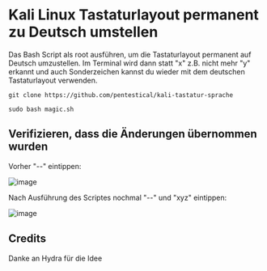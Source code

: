 # Kali Linux Tastaturlayout permanent zu Deutsch umstellen

Das Bash Script als root ausführen, um die Tastaturlayout permanent auf Deutsch umzustellen. Im Terminal wird dann statt "x" z.B. nicht mehr "y" erkannt und auch Sonderzeichen kannst du wieder mit dem deutschen Tastaturlayout verwenden.

```
git clone https://github.com/pentestical/kali-tastatur-sprache
``` 
``` 
sudo bash magic.sh
``` 

## Verifizieren, dass die Änderungen übernommen wurden

Vorher "--" eintippen:

![image](https://user-images.githubusercontent.com/57206134/162622829-4cd10c58-201c-4c7f-85dd-acc1cb9eaf07.png)

Nach Ausführung des Scriptes nochmal "--" und "xyz" eintippen:

![image](https://user-images.githubusercontent.com/57206134/162622697-a5319539-d05e-4802-a83b-8d52cf30a406.png)

## Credits

Danke an Hydra für die Idee
